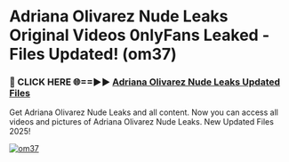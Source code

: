 # Adriana Olivarez Nude Leaks Original Videos 0nlyFans Leaked - Files Updated! (om37)

<h3>🔴 CLICK HERE 🌐==►► <a href="https://tinyurl.com/5h6xmrr3" rel="nofollow">Adriana Olivarez Nude Leaks Updated Files</a></h3>

Get Adriana Olivarez Nude Leaks and all content. Now you can access all videos and pictures of Adriana Olivarez Nude Leaks. New Updated Files 2025!

[![om37](https://i.imgur.com/KVD873Z.gif)](https://tinyurl.com/5h6xmrr3)
